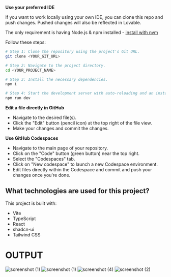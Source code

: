 **Use your preferred IDE**

If you want to work locally using your own IDE, you can clone this repo and push changes. Pushed changes will also be reflected in Lovable.

The only requirement is having Node.js & npm installed - [install with nvm](https://github.com/nvm-sh/nvm#installing-and-updating)

Follow these steps:

```sh
# Step 1: Clone the repository using the project's Git URL.
git clone <YOUR_GIT_URL>

# Step 2: Navigate to the project directory.
cd <YOUR_PROJECT_NAME>

# Step 3: Install the necessary dependencies.
npm i

# Step 4: Start the development server with auto-reloading and an instant preview.
npm run dev
```

**Edit a file directly in GitHub**

- Navigate to the desired file(s).
- Click the "Edit" button (pencil icon) at the top right of the file view.
- Make your changes and commit the changes.

**Use GitHub Codespaces**

- Navigate to the main page of your repository.
- Click on the "Code" button (green button) near the top right.
- Select the "Codespaces" tab.
- Click on "New codespace" to launch a new Codespace environment.
- Edit files directly within the Codespace and commit and push your changes once you're done.

## What technologies are used for this project?

This project is built with:

- Vite
- TypeScript
- React
- shadcn-ui
- Tailwind CSS

# OUTPUT

![screenshot (1)](https://github.com/user-attachments/assets/bf93a22e-4753-4fee-930e-9334825f73a1)
![screenshot (1)](https://github.com/user-attachments/assets/376348ef-f66f-42e8-92b6-dc2857d961a2)
![screenshot (4)](https://github.com/user-attachments/assets/c7265e18-6910-4bf3-99c7-d10450a903cf)
![screenshot (2)](https://github.com/user-attachments/assets/702037a3-d092-4611-a18f-42bc7a1d198c)



